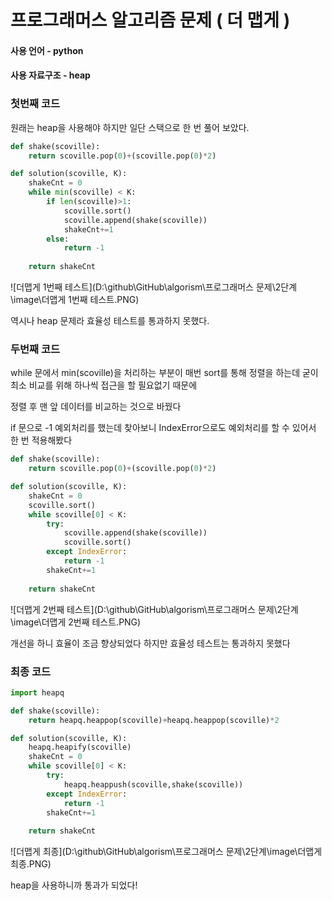 # 프로그래머스 알고리즘 문제 ( 더 맵게 )

#### 사용 언어 - python

#### 사용 자료구조 - heap



### 첫번째 코드

원래는 heap을 사용해야 하지만 일단 스택으로 한 번 풀어 보았다.

``` python
def shake(scoville):
    return scoville.pop(0)+(scoville.pop(0)*2)

def solution(scoville, K):
    shakeCnt = 0
    while min(scoville) < K:
        if len(scoville)>1:
            scoville.sort()
            scoville.append(shake(scoville))
            shakeCnt+=1
        else:
            return -1
        
    return shakeCnt
```

![더맵게 1번째 테스트](D:\github\GitHub\algorism\프로그래머스 문제\2단계\image\더맵게 1번째 테스트.PNG)

역시나 heap 문제라 효율성 테스트를 통과하지 못했다.

### 두번째 코드

while 문에서 min(scoville)을 처리하는 부분이 매번 sort를 통해 정렬을 하는데 굳이 최소 비교를 위해 하나씩 접근을 할 필요없기 때문에 

정렬 후 맨 앞 데이터를 비교하는 것으로 바꿨다 

if 문으로 -1 예외처리를 했는데 찾아보니 IndexError으로도 예외처리를 할 수 있어서 한 번 적용해봤다

``` python
def shake(scoville):
    return scoville.pop(0)+(scoville.pop(0)*2)

def solution(scoville, K):
    shakeCnt = 0
    scoville.sort()
    while scoville[0] < K:
        try:
            scoville.append(shake(scoville))
            scoville.sort()
        except IndexError:
            return -1
        shakeCnt+=1
        
    return shakeCnt
```

![더맵게 2번째 테스트](D:\github\GitHub\algorism\프로그래머스 문제\2단계\image\더맵게 2번째 테스트.PNG)

개선을 하니 효율이 조금 향상되었다 하지만 효율성 테스트는 통과하지 못했다

### 최종 코드

``` python
import heapq

def shake(scoville):
    return heapq.heappop(scoville)+heapq.heappop(scoville)*2

def solution(scoville, K):
    heapq.heapify(scoville)
    shakeCnt = 0
    while scoville[0] < K:
        try:
            heapq.heappush(scoville,shake(scoville))
        except IndexError:
            return -1
        shakeCnt+=1
        
    return shakeCnt
```

![더맵게 최종](D:\github\GitHub\algorism\프로그래머스 문제\2단계\image\더맵게 최종.PNG)

heap을 사용하니까 통과가 되었다!



